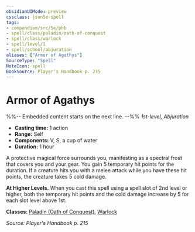 ```yaml
---
obsidianUIMode: preview
cssclass: json5e-spell
tags:
- compendium/src/5e/phb
- spell/class/paladin/oath-of-conquest
- spell/class/warlock
- spell/level/1
- spell/school/abjuration
aliases: ["Armor of Agathys"]
SourceType: "Spell"
NoteIcon: spell
BookSource: Player's Handbook p. 215
---
```

# Armor of Agathys
%%-- Embedded content starts on the next line. --%%
*1st-level, Abjuration*  

- **Casting time:** 1 action
- **Range:** Self
- **Components:** V, S, a cup of water
- **Duration:** 1 hour

A protective magical force surrounds you, manifesting as a spectral frost that covers you and your gear. You gain 5 temporary hit points for the duration. If a creature hits you with a melee attack while you have these hit points, the creature takes 5 cold damage.

**At Higher Levels.** When you cast this spell using a spell slot of 2nd level or higher, both the temporary hit points and the cold damage increase by 5 for each slot level above 1st.

**Classes**: [Paladin (Oath of Conquest)](/2-Mechanics/CLI/classes/paladin-oath-of-conquest-xge.md), [Warlock](/2-Mechanics/CLI/classes/warlock.md)

*Source: Player's Handbook p. 215*